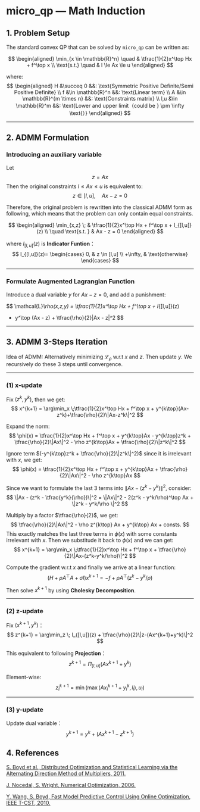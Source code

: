 # micro_qp — Math Induction

## 1. Problem Setup

The standard convex QP that can be solved by `micro_qp` can be written as:

$$
\begin{aligned}
\min_{x \in \mathbb{R}^n} \quad & \tfrac{1}{2}x^\top Hx + f^\top x \\
\text{s.t.} \quad & l \le Ax \le u
\end{aligned}
$$

where:
$$
\begin{aligned}
H &\succeq 0 &&: \text{Symmetric Positive Definite/Semi Positive Definite} \\
f &\in \mathbb{R}^n &&: \text{Linear term} \\
A &\in \mathbb{R}^{m \times n} &&: \text{Constraints matrix} \\
l,u &\in \mathbb{R}^m &&: \text{Lower and upper limit（could be } \pm \infty \text{）}
\end{aligned}
$$

---

## 2. ADMM Formulation

### Introducing an auxiliary variable 
Let
$$
z = Ax
$$
Then the original constraints $l \le Ax \le u$ is equivalent to:
$$
z \in [l,u], \quad Ax - z = 0
$$

Therefore, the original problem is rewritten into the classical ADMM form as following, which means that the problem can only contain equal constraints.

$$
\begin{aligned}
\min_{x,z} \; & \tfrac{1}{2}x^\top Hx + f^\top x + I_{[l,u]}(z) \\
\quad \text{s.t. } & Ax - z = 0
\end{aligned}
$$

where $I_{[l,u]}(z)$ is **Indicator Funtion**：  
$$
I_{[l,u]}(z)=
\begin{cases}
0, & z \in [l,u] \\
+\infty, & \text{otherwise}
\end{cases}
$$

---

### Formulate Augmented Lagrangian Function 

Introduce a dual variable $y$ for $Ax-z=0$, and add a punishment:  

$$
\mathcal{L}_\rho(x,z,y) =
\tfrac{1}{2}x^\top Hx + f^\top x + I_{[l,u]}(z)
+ y^\top (Ax - z) + \tfrac{\rho}{2}\|Ax - z\|^2
$$

---

## 3. ADMM 3-Steps Iteration
Idea of ADMM: Alternatively minimizing $\mathcal{L}_\rho$ w.r.t $x$ and $z$. Then update $y$. We recursively do these 3 steps until convergence.

---

### (1) x-update  

Fix $(z^k, y^k)$, then we get:
$$
x^{k+1} = \arg\min_x \;\tfrac{1}{2}x^\top Hx + f^\top x + y^{k\top}(Ax-z^k)+\tfrac{\rho}{2}\|Ax-z^k\|^2
$$

Expand the norm:
$$
\phi(x) = \tfrac{1}{2}x^\top Hx + f^\top x + y^{k\top}Ax - y^{k\top}z^k + \tfrac{\rho}{2}\|Ax\|^2 - \rho z^{k\top}Ax + \tfrac{\rho}{2}\|z^k\|^2
$$

Ignore term $(-y^{k\top}z^k + \tfrac{\rho}{2}\|z^k\|^2)$ since it is irrelevant with $x$, we get:
$$
\phi(x) = \tfrac{1}{2}x^\top Hx + f^\top x + y^{k\top}Ax + \tfrac{\rho}{2}\|Ax\|^2 - \rho z^{k\top}Ax
$$

Since we want to formulate the last 3 terms into $\|Ax - (z^k - y^k)\|^2$, consider:
$$
\|Ax - (z^k - \tfrac{y^k}{\rho})\|^2 = \|Ax\|^2 - 2(z^k - y^k/\rho)^\top Ax + \|z^k - y^k/\rho \|^2
$$

Multiply by a factor $\tfrac{\rho}{2}$, we get:
$$
\tfrac{\rho}{2}\|Ax\|^2 - \rho z^{k\top} Ax + y^{k\top} Ax + consts.
$$
This exactly matches the last three terms in $\phi(x)$ with some constants irrelevant with $x$. Then we substitude it back to $\phi(x)$ and we can get:
$$
x^{k+1} = \arg\min_x \;\tfrac{1}{2}x^\top Hx + f^\top x + \tfrac{\rho}{2}\|Ax-(z^k-y^k/\rho)\|^2
$$

Compute the gradient w.r.t $x$ and finally we arrive at a linear function:
$$
(H + \rho A^\top A + \sigma I)x^{k+1} = -f + \rho A^\top(z^k - y^k/\rho)
$$

Then solve $x^{k+1}$ by using **Cholesky Decomposition**.

---

### (2) z-update  

Fix $(x^{k+1}, y^k)$：  
$$
z^{k+1} = \arg\min_z \; I_{[l,u]}(z) + \tfrac{\rho}{2}\|z-(Ax^{k+1}+y^k)\|^2
$$

This equivalent to following **Projection**：  
$$
z^{k+1} = \Pi_{[l,u]}(Ax^{k+1}+y^k)
$$

Element-wise:
$$
z^{k+1}_i = \min(\max(Ax^{k+1}_i+y^k_i,\,l_i),\,u_i)
$$

---

### (3) y-update  

Update dual variable：  
$$
y^{k+1} = y^k + (Ax^{k+1} - z^{k+1})
$$

## 4. References
[S. Boyd et al., Distributed Optimization and Statistical Learning via the Alternating Direction Method of Multipliers, 2011.](https://web.stanford.edu/~boyd/papers/pdf/admm_distr_stats.pdf)

[J. Nocedal, S. Wright, Numerical Optimization, 2006.](https://www.math.uci.edu/~qnie/Publications/NumericalOptimization.pdf)

[Y. Wang, S. Boyd, Fast Model Predictive Control Using Online Optimization, IEEE T-CST, 2010.](https://ieeexplore.ieee.org/document/5153127)
